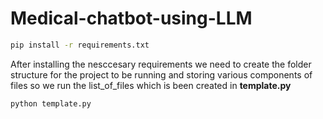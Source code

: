 # Medical-chatbot-using-LLM
```bash
pip install -r requirements.txt
```
After installing the nesccesary requirements we need to create the folder structure for the project to be running and storing various components of files so we run the list_of_files which is been created in **template.py** 
``` bash
python template.py
```
